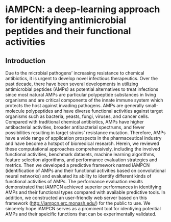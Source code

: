 # iAMPCN: a deep-learning approach for identifying antimicrobial peptides and their functional activities
## Introduction
Due to the microbial pathogens’ increasing resistance to chemical antibiotics, it is urgent to develop novel infectious therapeutics. 
Over the past decade, there have been several developments in utilizing antimicrobial peptides (AMPs) as potential alternatives to treat 
infections since most natural AMPs are particular polypeptide substances in living organisms and are critical components of the innate 
immune system which protects the host against invading pathogens. AMPs are generally small-molecule polypeptides and have diverse functional 
activities against target organisms such as bacteria, yeasts, fungi, viruses, and cancer cells. Compared with traditional chemical 
antibiotics, AMPs have higher antibacterial activities, broader antibacterial spectrums, and fewer possibilities resulting in target strains’ 
resistance mutation. Therefore, AMPs have a wide range of application prospects in the pharmaceutical industry and have become a hotspot 
of biomedical research.
Herein, we reviewed these computational approaches comprehensively, including the involved functional activities, benchmark datasets, machine learning algorithms, feature selection algorithms, and performance evaluation strategies and metrics. Then we developed a predictive framework named iAMPCN (identification of AMPs and their functional activities based on convolutional neural networks) and evaluated its ability to identify different kinds of functional activities of AMPs. The performance evaluation results demonstrated that iAMPCN achieved superior performances in identifying AMPs and their functional types compared with available predictive tools. In addition, we constructed an user-friendly web server based on this framework (http://iampcn.erc.monash.edu/) for the public to use. We sincerely hope iAMPCN serves as a prominent tool for identiying potential AMPs and their speicific functions that can be experimentally validated.
